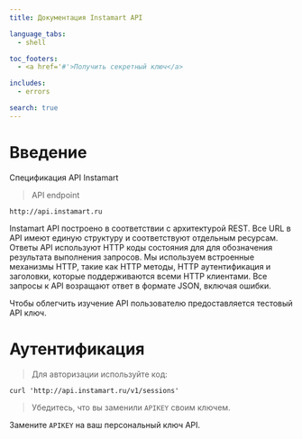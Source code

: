 ```yaml
---
title: Документация Instamart API

language_tabs:
  - shell

toc_footers:
  - <a href='#'>Получить секретный ключ</a>

includes:
  - errors

search: true
---
```


# Введение

Спецификация API Instamart

> API endpoint

```shell
http://api.instamart.ru
```



Instamart API построено в соответствии с архитектурой REST. Все URL в API имеют единую структуру и соответствуют отдельным ресурсам. Ответы API используют HTTP коды состояния для для обозначения результата выполнения запросов. Мы используем встроенные механизмы HTTP, такие как HTTP методы, HTTP аутентификация и заголовки, которые поддерживаются всеми HTTP клиентами. Все запросы к API возращают ответ в формате JSON, включая ошибки.

Чтобы облегчить изучение API пользователю предоставляется тестовый API ключ.

# Аутентификация

> Для авторизации используйте код:

```shell
curl 'http://api.instamart.ru/v1/sessions'
```

> Убедитесь, что вы заменили `APIKEY` своим ключем.

<aside class="notice">
Замените <code>APIKEY</code> на ваш персональный ключ API.
</aside>

